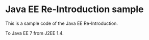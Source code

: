 Java EE Re-Introduction sample
==============================

This is a sample code of the Java EE Re-Introduction.

To Java EE 7 from J2EE 1.4.
